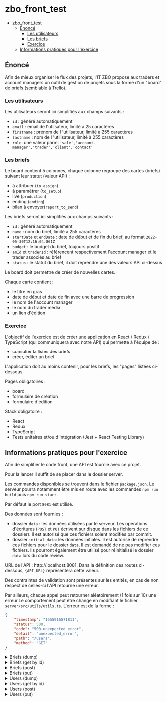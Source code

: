 # zbo_front_test

- [zbo\_front\_test](#zbo_front_test)
	- [Énoncé](#énoncé)
		- [Les utilisateurs](#les-utilisateurs)
		- [Les briefs](#les-briefs)
		- [Exercice](#exercice)
	- [Informations pratiques pour l'exercice](#informations-pratiques-pour-lexercice)


## Énoncé

Afin de mieux organiser le flux des projets, l'IT ZBO propose aux traders et account managers un outil de gestion de projets sous la forme d'un "board" de briefs (semblable à Trello).

### Les utilisateurs

Les utilisateurs seront ici simplifiés aux champs suivants :

- `id` : généré automatiquement
- `email` : email de l'utilsateur, limité à 25 caractères
- `firstname` : prénom de l 'utilisateur, limité à 255 caractères
- `lastname` : nom de l 'utilisateur, limité à 255 caractères
- `role`: une valeur parmi `'sale','account-manager','trader','client','contact'`

### Les briefs

Le board contient 5 colonnes, chaque colonne regroupe des cartes (briefs) suivant leur statut (valeur API) :

- à attribuer (`to_assign`)
- à paramétrer (`to_setup`)
- live (`production`)
- ending (`ending`)
- bilan à envoyer(`report_to_send`)

Les briefs seront ici simplifiés aux champs suivants :

- `id` : généré automatiquement
- `name` : nom du brief, limité à 255 caractères
- `startDate` et `endDate` : date de début et de fin du brief, au format `2022-05-30T12:16:04.861Z`
- `budget` : le budget du brief, toujours positif
- `amId` et `traderId` : référencent respectivement l'account manager et le trader associés au brief
- `status` : le statut du brief, il doit reprendre une des valeurs API ci-dessus

Le board doit permettre de créer de nouvelles cartes.

Chaque carte contient :

- le titre en gras
- date de début et date de fin avec une barre de progression
- le nom de l'account manager
- le nom du trader média
- un lien d'édition

### Exercice

L'objectif de l'exercice est de créer une application en React / Redux / TypeScript (qui communiquera avec notre API) qui permette à l'équipe de :

- consulter la listes des briefs
- créer, éditer un brief

L'application doit au moins contenir, pour les briefs, les "pages" listées ci-dessous.

Pages obligatoires :

- board
- formulaire de création
- formulaire d'édition

Stack obligatoire :

- React
- Redux
- TypeScript
- Tests unitaires et/ou d'intégration (Jest + React Testing Library)

## Informations pratiques pour l'exercice

Afin de simplifier le code front, une API est fournie avec ce projet.

Pour la lancer il suffit de se placer dans le dossier server.

Les commandes disponibles se trouvent dans le fichier `package.json`. Le serveur pourra notamment être mis en route avec les commandes `npm run build` puis `npm run start`.

Par défaut le port `8081` est utilisé.

Des données sont fournies :

- dossier `data` : les données utilisées par le serveur. Les opérations d'écritures (`POST` et `PUT` écrivent sur disque dans les fichiers de ce dossier). Il est autorisé que ces fichiers soient modifiés par commit.
- dossier `initial_data`: les données initiales. Il est autorisé de reprendre ces fichiers pour le dossier `data`. Il est demandé de ne pas modifier ces fichiers. Ils pourront également être utilisé pour réinitialisé le dossier `data` lors du code review.

URL de l'API : http://localhost:8081. Dans la définition des routes ci-dessous, `{API_URL}` représentera cette valeur.

Des contraintes de validation sont présentes sur les entités, en cas de non respect de celles-ci l'API retourne une erreur.

Par ailleurs, chaque appel peut retourner aléatoirement (1 fois sur 10) une erreur.Le comportement peut être change en modifiant le fichier `server/src/utils/utils.ts`. L'erreur est de la forme :

```json
{
    "timestamp": "1655916571811",
    "status": 500,
    "code": "500-unexpected_error",
    "detail": "unexpected_error",
    "path": "/users",
    "method": "GET"
}
```

<details>
  <summary>Briefs (dump)</summary>

```curl
curl -X GET \
  {API_URL}/entity/briefs \
  -H 'Content-Type: application/json' \
```

```json
[
	{
		"id": 1,
		"name": "NUTRAPIE - vague 3",
		"startDate": "2022-05-30T12:16:04.861354+02:00",
		"endDate": "2022-06-13T12:16:04.861354+02:00",
		"budget": 894.36,
		"amId": null,
		"traderId": null,
		"status": "ending"
	},
	{
		"id": 2,
		"name": "Anti-Slip Treatment - vague 3",
		"startDate": "2022-05-26T12:16:04.861358+02:00",
		"endDate": "2022-06-30T12:16:04.861358+02:00",
		"budget": 311.52,
		"amId": 1,
		"traderId": 10,
		"status": "ending"
	},
	...
]
```

</details>

<details>
  <summary>Briefs (get by id)</summary>

```curl
curl -X GET \
  {API_URL}/entity/briefs/4 \
  -H 'Content-Type: application/json' \
```

```json
{
	"id": 4,
	"name": "IMPERA - vague 3",
	"startDate": "2022-05-25T12:06:19.308635+02:00",
	"endDate": "2022-06-18T12:06:19.308635+02:00",
	"budget": 954.95,
	"amId": null,
	"traderId": 19,
	"status": "ending"
}
```

</details>

<details>
  <summary>Briefs (post)</summary>

```curl
curl -X POST \
  {API_URL}/entity/briefs \
  -H 'Content-Type: application/json' \
  --data-binary @- << EOF
{
	"name": "IMPERA - vague 4",
	"startDate": "2022-05-25T12:06:19.308635+02:00",
	"endDate": "2022-06-18T12:06:19.308635+02:00",
	"budget": 954.95,
	"amId": null,
	"traderId": 19,
	"status": "ending"
}
EOF
```

```json
{
	"id": 51,
	"name": "IMPERA - vague 4",
	"startDate": "2022-05-25T12:06:19.308635+02:00",
	"endDate": "2022-06-18T12:06:19.308635+02:00",
	"budget": 954.95,
	"amId": null,
	"traderId": 19,
	"status": "ending"
}
```

</details>

<details>
  <summary>Briefs (put)</summary>

```curl
curl -X PUT \
  {API_URL}/entity/briefs/51 \
  -H 'Content-Type: application/json' \
  --data-binary @- << EOF
{
	"id": 51,
	"name": "IMPERA - vague 5",
	"startDate": "2022-05-25T12:06:19.308635+02:00",
	"endDate": "2022-06-18T12:06:19.308635+02:00",
	"budget": 954.95,
	"amId": null,
	"traderId": 19,
	"status": "to_setup"
}
EOF
```

```json
{
	"id": 51,
	"name": "IMPERA - vague 5",
	"startDate": "2022-05-25T12:06:19.308635+02:00",
	"endDate": "2022-06-18T12:06:19.308635+02:00",
	"budget": 954.95,
	"amId": null,
	"traderId": 19,
	"status": "to_setup"
}
```

</details>

<details>
  <summary>Users (dump)</summary>

```curl
curl -X GET \
  {API_URL}/entity/users \
  -H 'Content-Type: application/json' \
```

```json
[
	{
		"id": 1,
		"email": "sophie_ramos@mail.com",
		"role": "trader",
		"firstname": "Sophie",
		"lastname": "Ramos"
	},
	{
		"id": 2,
		"email": "remy_dijoux@mail.com",
		"role": "contact",
		"firstname": "Rémy",
		"lastname": "Dijoux"
	},
	...
]
```

</details>

<details>
  <summary>Users (get by id)</summary>

```curl
curl -X GET \
  {API_URL}/entity/users/1 \
  -H 'Content-Type: application/json' \
```

```json
{
  "id": 1,
  "email": "sophie_ramos@mail.com",
  "role": "trader",
  "firstname": "Sophie",
  "lastname": "Ramos"
}
```

</details>

<details>
  <summary>Users (post)</summary>

```curl
curl -X POST \
  {API_URL}/entity/users \
  -H 'Content-Type: application/json' \
  --data-binary @- << EOF
{
	"email": "marc_ramos@mail.com",
	"role": "trader",
	"firstname": "Marc",
	"lastname": "Ramos"
}
EOF
```

```json
{
	"id": 21,
	"email": "marc_ramos@mail.com",
	"role": "trader",
	"firstname": "Marc",
	"lastname": "Ramos"
}
```

</details>

<details>
  <summary>Users (put)</summary>

```curl
curl -X PUT \
  {API_URL}/entity/users/21 \
  -H 'Content-Type: application/json' \
  --data-binary @- << EOF
{
	"id": 21,
	"email": "marc_ramos@mail.com",
	"role": "trader",
	"firstname": "Marco",
	"lastname": "Ramos"
}
EOF
```

```json
{
	"id": 21,
	"email": "marc_ramos@mail.com",
	"role": "trader",
	"firstname": "Marco",
	"lastname": "Ramos"
}
```

</details>
